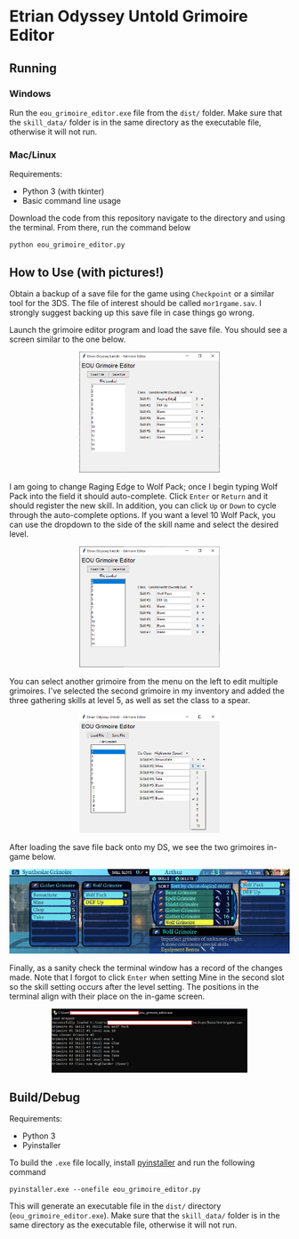 # Etrian Odyssey Untold Grimoire Editor

## Running
### Windows
Run the `eou_grimoire_editor.exe` file from the `dist/` folder. Make sure that the `skill_data/` folder is in the same directory as the executable file, otherwise it will not run.

### Mac/Linux
Requirements:
- Python 3 (with tkinter)
- Basic command line usage

Download the code from this repository navigate to the directory and using the terminal. From there, run the command below
```
python eou_grimoire_editor.py
```


## How to Use (with pictures!)

Obtain a backup of a save file for the game using `Checkpoint` or a similar tool for the 3DS. The file of interest should be called `mor1rgame.sav`. I strongly suggest backing up this save file in case things go wrong.

Launch the grimoire editor program and load the save file. You should see a screen similar to the one below.

<div align="center">
<img src="img/eou_grim_on_load.PNG" alt="Screen on load" width="50%"/>
</div>

I am going to change Raging Edge to Wolf Pack; once I begin typing Wolf Pack into the field it should auto-complete. Click `Enter` or `Return` and it should register the new skill. In addition, you can click `Up` or `Down` to cycle through the auto-complete options. If you want a level 10 Wolf Pack, you can use the dropdown to the side of the skill name and select the desired level.

<div align="center">
<img src="img/eou_grim_wolf_pack.PNG" alt="Change skill" width="50%"/>
</div>

You can select another grimoire from the menu on the left to edit multiple grimoires. I've selected the second grimoire in my inventory and added the three gathering skills at level 5, as well as set the class to a spear.

<div align="center">
<img src="img/eou_grim_2.PNG" alt="Gathering Grimoire" width="50%"/>
</div>

After loading the save file back onto my DS, we see the two grimoires in-game below.

<div align="center">
<img src="img/grimoires_ingame.png" alt="in-game"/>
</div>

Finally, as a sanity check the terminal window has a record of the changes made. Note that I forgot to click `Enter` when setting Mine in the second slot so the skill setting occurs after the level setting. The positions in the terminal align with their place on the in-game screen.

<div align="center">
<img src="img/eou_grim_terminal.PNG" alt="terminal output" width="70%"/>
</div>


## Build/Debug

Requirements:
- Python 3
- Pyinstaller

To build the `.exe` file locally, install [pyinstaller](https://pyinstaller.org/en/stable/) and run the following command
```
pyinstaller.exe --onefile eou_grimoire_editor.py
```
This will generate an executable file in the `dist/` directory (`eou_grimoire_editor.exe`). Make sure that the `skill_data/` folder is in the same directory as the executable file, otherwise it will not run.